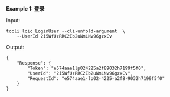 **Example 1: 登录**



Input: 

```
tccli lcic LoginUser --cli-unfold-argument  \
    --UserId 2i5WfUzRRC2Eb2uNmLNv96gzxCv
```

Output: 
```
{
    "Response": {
        "Token": "e574aae1lp024225a2f89032h7199f5f0",
        "UserId": "2i5WfUzRRC2Eb2uNmLNv96gzxCv",
        "RequestId": "e574aae1-lp02-4225-a2f8-9032h7199f5f0"
    }
}
```

